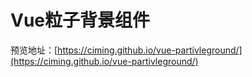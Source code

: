 # Vue粒子背景组件

预览地址：[https://ciming.github.io/vue-partivleground/](https://ciming.github.io/vue-partivleground/)